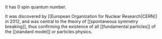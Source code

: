 It has 0 spin quantum number.

It was discovered by [[European Organization for Nuclear Research|CERN]] in 2012, and was central to the theory of [[spontaneous symmetry breaking]], thus confirming the existence of all [[fundamental particles]] of the [[standard model]] or particles physics.